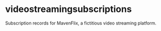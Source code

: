 # videostreamingsubscriptions
Subscription records for MavenFlix, a fictitious video streaming platform. 
